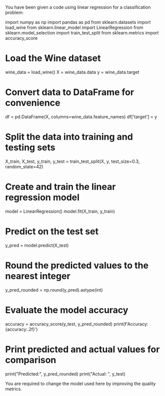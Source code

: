 You have been given a code using linear regression for a classification problem:

import numpy as np
import pandas as pd
from sklearn.datasets import load_wine
from sklearn.linear_model import LinearRegression
from sklearn.model_selection import train_test_split
from sklearn.metrics import accuracy_score

# Load the Wine dataset
wine_data = load_wine()
X = wine_data.data
y = wine_data.target

# Convert data to DataFrame for convenience
df = pd.DataFrame(X, columns=wine_data.feature_names)
df['target'] = y

# Split the data into training and testing sets
X_train, X_test, y_train, y_test = train_test_split(X, y, test_size=0.3, random_state=42)

# Create and train the linear regression model
model = LinearRegression()
model.fit(X_train, y_train)

# Predict on the test set
y_pred = model.predict(X_test)

# Round the predicted values to the nearest integer
y_pred_rounded = np.round(y_pred).astype(int)

# Evaluate the model accuracy
accuracy = accuracy_score(y_test, y_pred_rounded)
print(f'Accuracy: {accuracy:.2f}')

# Print predicted and actual values for comparison
print("Predicted:", y_pred_rounded)
print("Actual:   ", y_test)

You are required to change the model used here by improving the quality metrics.